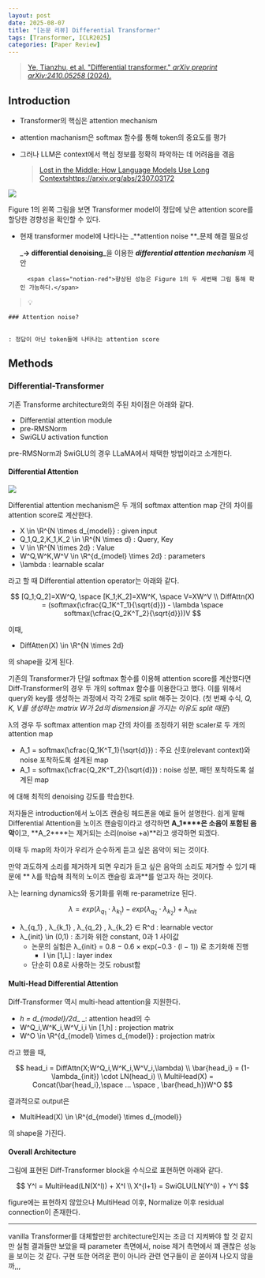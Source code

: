 ```yaml
---
layout: post
date: 2025-08-07
title: "[논문 리뷰] Differential Transformer"
tags: [Transformer, ICLR2025]
categories: [Paper Review]
---
```


> [Ye, Tianzhu, et al. "Differential transformer." ](https://arxiv.org/abs/2410.05258)[_arXiv preprint arXiv:2410.05258_](https://arxiv.org/abs/2410.05258)[ (2024).](https://arxiv.org/abs/2410.05258)



## Introduction

- Transformer의 핵심은 attention mechanism
- attention machanism은 softmax 함수를 통해 token의 중요도를 평가
- 그러나 LLM은 context에서 핵심 정보를 정확히 파악하는 데 어려움을 겪음

	> [Lost in the Middle: How Language Models Use Long Contextshttps://arxiv.org/abs/2307.03172](https://arxiv.org/abs/2307.03172)


![](https://prod-files-secure.s3.us-west-2.amazonaws.com/542b861c-36a8-4051-84e5-8804b6728dba/9083ea56-691a-4752-ae26-47f403431ac8/image.png?X-Amz-Algorithm=AWS4-HMAC-SHA256&X-Amz-Content-Sha256=UNSIGNED-PAYLOAD&X-Amz-Credential=ASIAZI2LB466766DNRYU%2F20250819%2Fus-west-2%2Fs3%2Faws4_request&X-Amz-Date=20250819T132137Z&X-Amz-Expires=3600&X-Amz-Security-Token=IQoJb3JpZ2luX2VjEHMaCXVzLXdlc3QtMiJIMEYCIQDOej406n8cwR2t2sbBflZWjx9z1QxJnZKkt187Su0wxAIhAM%2FA%2FwyGlZfx3xchhGMDtfAXALmWPOPZKjjVug0zuHVUKogECLz%2F%2F%2F%2F%2F%2F%2F%2F%2F%2FwEQABoMNjM3NDIzMTgzODA1Igyf2oXY5oiHYDYgmGsq3APOwcY4t3Ct0xaX%2BZjvZ5EaZtFSDeeYUXF6VCCu%2BecAwRiVMFM0k%2B27OyLglW%2BRVN5J2X%2FN99zHu%2F4KmNLYp2DaPFinVAK3blkk%2FofV0OcxhxAioXNZ%2FwnWeOukbdf3g7fVQt7ymT5jSn2FlEBeYNqhCOLCZZpByUwKz3VNG1UQbdnqp4SJjGvqIIomDyhm7S44LE%2FXJcL1gKS9iniQlYaPD%2FGr9EZwNrFMTVFuboPI29qSy6IKOn5x0otc3fMnBcgXxpVp7UDdqi3iaoZ2cX%2FTSfYaAE5XjcRr4nc84ym4tI7A5y7Tf%2FtxUM5Ye6%2FXXrTr4fTexHmFMjeqGd8IoFiKA2tKKeZuCXUpPXYJKc%2B18%2FUXbi5ygNhQZvyEsmzz3ReXEvR1CEhyiSwbm4vWGbOZ8t20BbP2J5w6i8nlZdDSdlFUjbkDNxzdyQw%2BZq%2BDmQd62wQ62la5BDU9QDmvXhKzW8wEm5r8Qc%2BJcA5nyVWoDeVtiKhfGgx52HdXQUs0d%2B6V68ATuDJ6FcLEILZ5D3TboApT%2BvRO8IPuntjuFNKtdxeZkYynfXISsZzkO34DWHx6%2FxbhM%2FdPN%2FGBh7fhS99QKDbY%2BkEbnViljyN2MPDxYY38%2ByI2eEeODMSzKTDjpZHFBjqkAZFNmwN07iQ%2BPhj3P2xwHJ3%2F3yVuZIxZfRR6GyfH%2Fr6edEzpFXSMsiCTPb8g18QODSwPJP9ZfkXMxcdXEUvPlqKhg5i7J9kFh7dCLkWtRb7tPW4%2BaQgzo%2FLjc6co6NIJQVzkaQ1j0%2FlBMFnmvJtiAisCK8pxPZddoFRjeAznBszBznwWeKwxm9IxkQVRpFK8yeF8Cjfcv7d1jpUEC8WKsSFrwR8Z&X-Amz-Signature=37c71acf6be9604f260b1841f753975d9ba232165880c0cc79a6d3a09a553a74&X-Amz-SignedHeaders=host&x-amz-checksum-mode=ENABLED&x-id=GetObject)


Figure 1의 왼쪽 그림을 보면 Transformer model이 정답에 낮은 attention score를 할당한 경향성을 확인할 수 있다.

- 현재 transformer model에 나타나는 _**attention noise **_문제 해결 필요성

	_**→ differential denoising**_을 이용한 _**differential attention mechanism**_ 제안


		<span class="notion-red">향상된 성능은 Figure 1의 두 세번째 그림 통해 확인 가능하다.</span>


> 💡 


	### Attention noise?


	: 정답이 아닌 token들에 나타나는 attention score



## Methods



### Differential-Transformer


기존 Transforme architecture와의 주된 차이점은 아래와 같다.

- Differential attention module
- pre-RMSNorm
- SwiGLU activation function

pre-RMSNorm과 SwiGLU의 경우 LLaMA에서 채택한 방법이라고 소개한다.



#### Differential Attention


![](https://prod-files-secure.s3.us-west-2.amazonaws.com/542b861c-36a8-4051-84e5-8804b6728dba/116d70b2-1963-4810-9167-f4c7d8a06e8f/image.png?X-Amz-Algorithm=AWS4-HMAC-SHA256&X-Amz-Content-Sha256=UNSIGNED-PAYLOAD&X-Amz-Credential=ASIAZI2LB466766DNRYU%2F20250819%2Fus-west-2%2Fs3%2Faws4_request&X-Amz-Date=20250819T132137Z&X-Amz-Expires=3600&X-Amz-Security-Token=IQoJb3JpZ2luX2VjEHMaCXVzLXdlc3QtMiJIMEYCIQDOej406n8cwR2t2sbBflZWjx9z1QxJnZKkt187Su0wxAIhAM%2FA%2FwyGlZfx3xchhGMDtfAXALmWPOPZKjjVug0zuHVUKogECLz%2F%2F%2F%2F%2F%2F%2F%2F%2F%2FwEQABoMNjM3NDIzMTgzODA1Igyf2oXY5oiHYDYgmGsq3APOwcY4t3Ct0xaX%2BZjvZ5EaZtFSDeeYUXF6VCCu%2BecAwRiVMFM0k%2B27OyLglW%2BRVN5J2X%2FN99zHu%2F4KmNLYp2DaPFinVAK3blkk%2FofV0OcxhxAioXNZ%2FwnWeOukbdf3g7fVQt7ymT5jSn2FlEBeYNqhCOLCZZpByUwKz3VNG1UQbdnqp4SJjGvqIIomDyhm7S44LE%2FXJcL1gKS9iniQlYaPD%2FGr9EZwNrFMTVFuboPI29qSy6IKOn5x0otc3fMnBcgXxpVp7UDdqi3iaoZ2cX%2FTSfYaAE5XjcRr4nc84ym4tI7A5y7Tf%2FtxUM5Ye6%2FXXrTr4fTexHmFMjeqGd8IoFiKA2tKKeZuCXUpPXYJKc%2B18%2FUXbi5ygNhQZvyEsmzz3ReXEvR1CEhyiSwbm4vWGbOZ8t20BbP2J5w6i8nlZdDSdlFUjbkDNxzdyQw%2BZq%2BDmQd62wQ62la5BDU9QDmvXhKzW8wEm5r8Qc%2BJcA5nyVWoDeVtiKhfGgx52HdXQUs0d%2B6V68ATuDJ6FcLEILZ5D3TboApT%2BvRO8IPuntjuFNKtdxeZkYynfXISsZzkO34DWHx6%2FxbhM%2FdPN%2FGBh7fhS99QKDbY%2BkEbnViljyN2MPDxYY38%2ByI2eEeODMSzKTDjpZHFBjqkAZFNmwN07iQ%2BPhj3P2xwHJ3%2F3yVuZIxZfRR6GyfH%2Fr6edEzpFXSMsiCTPb8g18QODSwPJP9ZfkXMxcdXEUvPlqKhg5i7J9kFh7dCLkWtRb7tPW4%2BaQgzo%2FLjc6co6NIJQVzkaQ1j0%2FlBMFnmvJtiAisCK8pxPZddoFRjeAznBszBznwWeKwxm9IxkQVRpFK8yeF8Cjfcv7d1jpUEC8WKsSFrwR8Z&X-Amz-Signature=4b26b3d0896d496744e20ef0e5c324966f54ae92d34bd30b769c45a6a77f3c1e&X-Amz-SignedHeaders=host&x-amz-checksum-mode=ENABLED&x-id=GetObject)


Differential attention mechanism은 두 개의 softmax attention map 간의 차이를 attention score로 계산한다.

- X \in \R^{N \times d\_{model}} : given input
- Q\_1,Q\_2,K\_1,K\_2 \in \R^{N \times d} : Query, Key
- V \in \R^{N \times 2d} : Value
- W^Q,W^K,W^V \in \R^{d\_{model} \times 2d} : parameters
- \lambda : learnable scalar

라고 할 때 Differential attention operator는 아래와 같다.


$$
[Q_1;Q_2]=XW^Q, \space [K_1;K_2]=XW^K, \space V=XW^V \\
DiffAttn(X) = (softmax(\cfrac{Q_1K^T_1}{\sqrt{d}}) - \lambda \space softmax(\cfrac{Q_2K^T_2}{\sqrt{d}}))V
$$


이때,

- DiffAtten(X) \in \R^{N \times 2d}

의 shape을 갖게 된다.


기존의 Transformer가 단일 softmax 함수를 이용해 attention score를 계산했다면 Diff-Transformer의 경우 두 개의 softmax 함수를 이용한다고 했다. 이를 위해서 query와 key를 생성하는 과정에서 각각 2개로 split 해주는 것이다. <span class="notion-red">(첫 번째 수식, </span><span class="notion-red">_Q, K, V를 생성하는 matrix W가 2d의 dismension을 가지는 이유도 split 때문_</span><span class="notion-red">)</span>


 λ의 경우 두 softmax attention map 간의 차이를 조정하기 위한 scaler로 두 개의 attention map

- A\_1 = softmax(\cfrac{Q\_1K^T\_1}{\sqrt{d}}) : 주요 신호(relevant context)와 noise 포착하도록 설계된 map
- A\_1 = softmax(\cfrac{Q\_2K^T\_2}{\sqrt{d}}) : noise 성분, 패턴 포착하도록 설계된 map 

에 대해 최적의 denoising 강도를 학습한다.


저자들은 introduction에서 노이즈 캔슬링 헤드폰을 예로 들어 설명한다. 쉽게 말해 Differential Attention을 노이즈 캔슬링이라고 생각하면 **A\_1****은 소음이 포함된 음악**이고, **A\_2****는 제거되는 소리(noise +a)**라고 생각하면 되겠다. 


이때 두 map의 차이가 우리가 순수하게 듣고 싶은 음악이 되는 것이다. 


만약 과도하게 소리를 제거하게 되면 우리가 듣고 싶은 음악의 소리도 제거할 수 있기 때문에 ** λ를 학습해 최적의 노이즈 캔슬링 효과**를 얻고자 하는 것이다.


λ는 learning dynamics와 동기화를 위해 re-parametrize 된다.


$$
\lambda = exp(\lambda_{q_1} \cdot \lambda_{k_1}) - exp(\lambda_{q_2} \cdot \lambda_{k_2}) + \lambda_{init}
$$

- λ\_{q\_1} , λ\_{k\_1} , λ\_{q\_2} , λ\_{k\_2} ∈ R^d : learnable vector
- λ\_{init} \in (0,1) : 초기화 위한 constant, 0과 1 사이값
	- 논문의 실험은 λ\_{init} = 0.8 − 0.6 × exp(−0.3 · (l − 1)) 로 초기화해 진행
		- l \in [1,L] : layer index
	- 단순히 0.8로 사용하는 것도 robust함


#### **Multi-Head Differential Attention**


Diff-Transformer 역시 multi-head attention을 지원한다.

- _h = d\_{model}/2d__ _: attention head의 수
- W^Q\_i,W^K\_i,W^V\_i,i \in [1,h] : projection matrix
- W^O \in \R^{d\_{model} \times d\_{model}} : projection matrix

라고 했을 때,


$$
head_i = DiffAttn(X;W^Q_i,W^K_i,W^V_i,\lambda) \\
\bar{head_i} = (1-\lambda_{init}) \cdot LN(head_i) \\
MultiHead(X) = Concat(\bar{head_i},\space ... \space , \bar{head_h})W^O
$$


결과적으로 output은

- MultiHead(X) \in \R^{d\_{model} \times d\_{model}}

의 shape을 가진다.



#### Overall Architecture


그림에 표현된 Diff-Transformer block을 수식으로 표현하면 아래와 같다.


$$
Y^l = MultiHead(LN(X^l)) + X^l \\
X^{l+1} = SwiGLU(LN(Y^l)) + Y^l
$$


figure에는 표현하지 않았으나 MultiHead 이후, Normalize 이후 residual connection이 존재한다.


---


vanilla Transformer를 대체할만한 architecture인지는 조금 더 지켜봐야 할 것 같지만 실험 결과들만 보았을 때 parameter 측면에서, noise 제거 측면에서 꽤 괜찮은 성능을 보이는 것 같다. 구현 또한 어려운 편이 아니라 관련 연구들이 곧 쏟아져 나오지 않을까,,,

